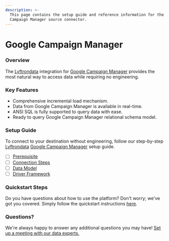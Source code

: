 ```yaml
---
description: >-
  This page contains the setup guide and reference information for the Google
  Campaign Manager source connector.
---
```


# Google Campaign Manager

### Overview

The [Lyftrondata](https://www.lyftrondata.com/) integration for [Google Campaign Manager](None/) provides the most natural way to access data while requiring no engineering.

### Key Features

* Comprehensive incremental load mechanism.
* Data from Google Campaign Manager is available in real-time.
* ANSI SQL is fully supported to query data with ease.
* Ready to query Google Campaign Manager relational schema model.

### Setup Guide

To connect to your destination without engineering, follow our step-by-step [Lyftrondata](https://www.lyftrondata.com/) [Google Campaign Manager](None/) setup guide.

* [ ] [Prerequisite](prerequisite.md)
* [ ] [Connection Steps](connection-steps.md)
* [ ] [Data Model](data-model/erd.md)
* [ ] [Driver Framework](driver-framework/)

### Quickstart Steps

Do you have questions about how to use the platform? Don't worry; we've got you covered. Simply follow the quickstart instructions [here](../../).

### Questions? <a href="#questions" id="questions"></a>

We're always happy to answer any additional questions you may have! [Set up a meeting with our data experts.](https://www.lyftrondata.com/book-a-meeting/)
